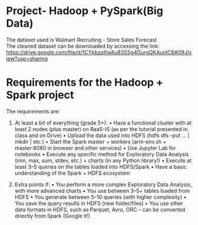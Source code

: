 # Project- Hadoop + PySpark(Big Data)
  
The dataset used is Walmart Recruiting - Store Sales Forecast  
The cleaned dataset can be downloaded by accessing the link:
   https://drive.google.com/file/d/1CYkbzqXwAu83SSg4GurgQKAunIC8A09J/view?usp=sharing   


# Requirements for the Hadoop + Spark project

The requirements are:
1.	At least a bit of everything (grade 5+):
•	Have a functional cluster with at least 2 nodes (plus master) on RaaS-IS (as per the tutorial presented in class and on Drive)
•	Upload the data used into HDFS (hdfs dfs -put … | mkdir | etc.)
•	Start the Spark master + workers (arm-env.sh + master:8080 in browser and other services)
•	Use Jupyter Lab for notebooks
•	Execute any specific method for Exploratory Data Analysis (min, max, sum, stdev, etc.) + charts (in any Python library!)
•	Execute at least 3–5 queries on the tables loaded into HDFS/Spark
•	Have a basic understanding of the Spark + HDFS ecosystem

2. Extra points if:
•	You perform a more complex Exploratory Data Analysis, with more advanced charts
•	You use between 3–5+ tables loaded from HDFS
•	You generate between 5–10 queries (with higher complexity)
•	You save the query results in HDFS (new folder/files)
•	You use other data formats in HDFS, such as Parquet, Avro, ORC – can be converted directly from Spark (Google it!)






